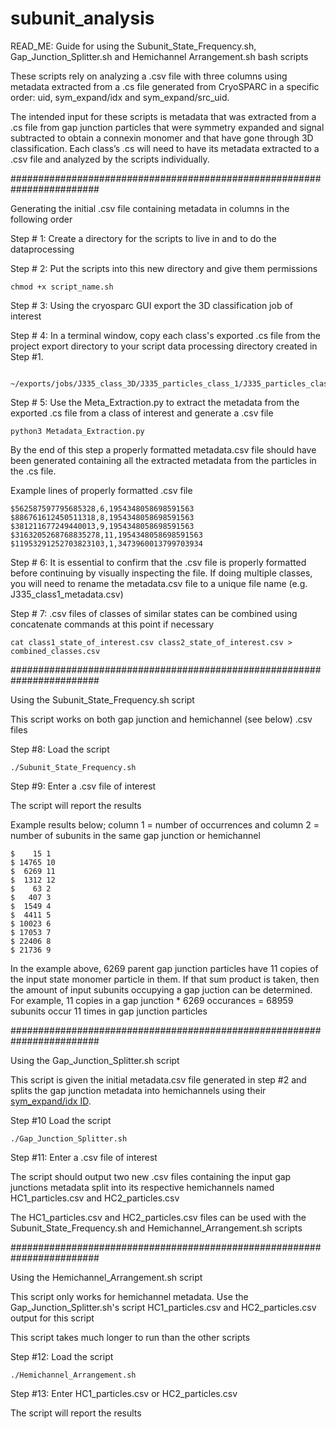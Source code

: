 # subunit_analysis

READ_ME: Guide for using the Subunit_State_Frequency.sh, Gap_Junction_Splitter.sh and Hemichannel Arrangement.sh bash scripts

These scripts rely on analyzing a .csv file with three columns using metadata extracted from a .cs file generated from CryoSPARC in a specific order: uid, sym_expand/idx and sym_expand/src_uid. 

The intended input for these scripts is metadata that was extracted from a .cs file from gap junction particles that were symmetry expanded and signal subtracted to obtain a connexin monomer and that have gone through 3D classification. Each class’s .cs will need to have its metadata extracted to a .csv file and analyzed by the scripts  individually.


########################################################################


Generating the initial .csv file containing metadata in columns in the following order

Step # 1: Create a directory for the scripts to live in and to do the dataprocessing

Step # 2: Put the scripts into this new directory and give them permissions
```
chmod +x script_name.sh
```

Step # 3: Using the cryosparc GUI export the 3D classification job of interest

Step # 4: In a terminal window, copy each class's exported .cs file from the project export directory to your script data processing directory created in Step #1. 
```
 ~/exports/jobs/J335_class_3D/J335_particles_class_1/J335_particles_class_1_exported.cs
```

Step # 5: Use the Meta_Extraction.py to extract the metadata from the exported .cs file from a class of interest and generate a .csv file
```
python3 Metadata_Extraction.py
```


By the end of this step a properly formatted metadata.csv file should have been generated containing all the extracted metadata from the particles in the .cs file.

Example lines of properly formatted .csv file
```
$562587597795685328,6,1954348058698591563
$886761612450511318,8,1954348058698591563
$381211677249440013,9,1954348058698591563
$3163205268768835278,11,1954348058698591563
$11953291252703823103,1,3473960013799703934
```
Step # 6: It is essential to confirm that the .csv file is properly formatted before continuing by visually inspecting the file. If doing multiple classes, you will need to rename the metadata.csv file to a unique file name (e.g. J335_class1_metadata.csv)

Step # 7: .csv files of classes of similar states can be combined using concatenate commands at this point if necessary
```
cat class1_state_of_interest.csv class2_state_of_interest.csv > combined_classes.csv
```

########################################################################


Using the Subunit_State_Frequency.sh script

This script works on both gap junction and hemichannel (see below) .csv files

Step #8: Load the script
```
./Subunit_State_Frequency.sh
```
Step #9: Enter a .csv file of interest

The script will report the results

Example results below; column 1 = number of occurrences and column 2 = number of subunits in the same gap junction or hemichannel
```
$    15 1
$ 14765 10
$  6269 11
$  1312 12
$    63 2
$   407 3
$  1549 4
$  4411 5
$ 10023 6
$ 17053 7
$ 22406 8
$ 21736 9
```

In the example above, 6269 parent gap junction particles have 11 copies of the input state monomer particle in them.
If that sum product is taken, then the amount of input subunits occupying a gap juction can be determined.
For example, 11 copies in a gap junction * 6269 occurances = 68959 subunits occur 11 times in gap junction particles


########################################################################


Using the Gap_Junction_Splitter.sh script

This script is given the initial metadata.csv file generated in step #2 and splits the gap junction metadata into hemichannels using their [sym_expand/idx ID](https://discuss.cryosparc.com/t/how-are-sym-expand-idx-ids-assigned-during-symmetry-expansion/13614/2). 

Step #10 Load the script
```
./Gap_Junction_Splitter.sh
```

Step #11: Enter a .csv file of interest

The script should output two new .csv files containing the input gap junctions metadata split into its respective hemichannels named HC1_particles.csv and HC2_particles.csv

The HC1_particles.csv and HC2_particles.csv files can be used with the Subunit_State_Frequency.sh and Hemichannel_Arrangement.sh scripts


########################################################################


Using the Hemichannel_Arrangement.sh script

This script only works for hemichannel metadata. Use the Gap_Junction_Splitter.sh's script HC1_particles.csv and HC2_particles.csv output for this script

This script takes much longer to run than the other scripts

Step #12: Load the script
```
./Hemichannel_Arrangement.sh
```
Step #13: Enter HC1_particles.csv or HC2_particles.csv

The script will report the results

